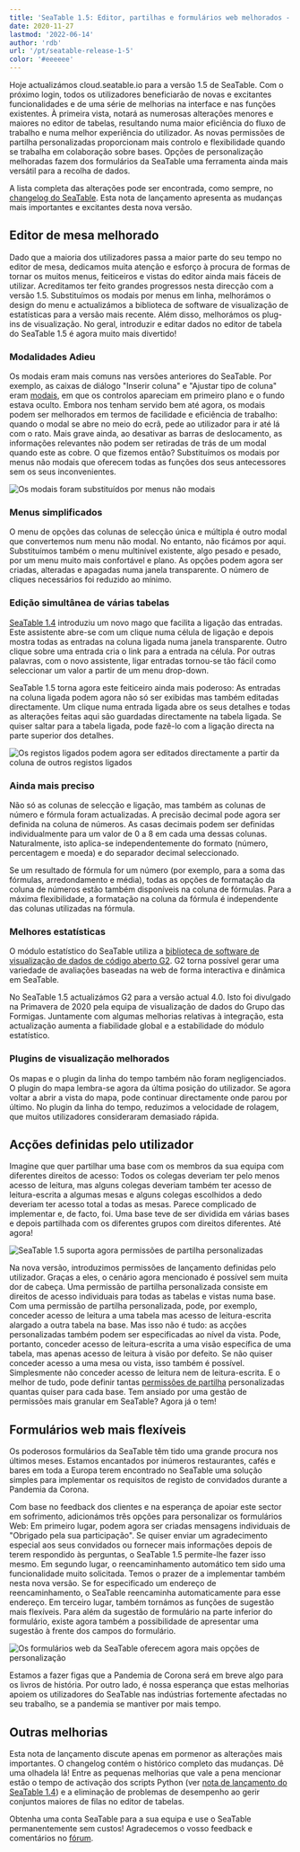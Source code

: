 ```yaml
---
title: 'SeaTable 1.5: Editor, partilhas e formulários web melhorados - SeaTable'
date: 2020-11-27
lastmod: '2022-06-14'
author: 'rdb'
url: '/pt/seatable-release-1-5'
color: '#eeeeee'
---
```


Hoje actualizámos cloud.seatable.io para a versão 1.5 de SeaTable. Com o próximo login, todos os utilizadores beneficiarão de novas e excitantes funcionalidades e de uma série de melhorias na interface e nas funções existentes. À primeira vista, notará as numerosas alterações menores e maiores no editor de tabelas, resultando numa maior eficiência do fluxo de trabalho e numa melhor experiência do utilizador. As novas permissões de partilha personalizadas proporcionam mais controlo e flexibilidade quando se trabalha em colaboração sobre bases. Opções de personalização melhoradas fazem dos formulários da SeaTable uma ferramenta ainda mais versátil para a recolha de dados.

A lista completa das alterações pode ser encontrada, como sempre, no [changelog do SeaTable](https://seatable.io/docs/changelog/version-1-5/?lang=auto). Esta nota de lançamento apresenta as mudanças mais importantes e excitantes desta nova versão.

## Editor de mesa melhorado

Dado que a maioria dos utilizadores passa a maior parte do seu tempo no editor de mesa, dedicamos muita atenção e esforço à procura de formas de tornar os muitos menus, feiticeiros e vistas do editor ainda mais fáceis de utilizar. Acreditamos ter feito grandes progressos nesta direcção com a versão 1.5. Substituímos os modais por menus em linha, melhorámos o design do menu e actualizámos a biblioteca de software de visualização de estatísticas para a versão mais recente. Além disso, melhorámos os plug-ins de visualização. No geral, introduzir e editar dados no editor de tabela do SeaTable 1.5 é agora muito mais divertido!

### Modalidades Adieu

Os modais eram mais comuns nas versões anteriores do SeaTable. Por exemplo, as caixas de diálogo "Inserir coluna" e "Ajustar tipo de coluna" eram [modais](https://en.wikipedia.org/wiki/Modal_window), em que os controlos apareciam em primeiro plano e o fundo estava oculto. Embora nos tenham servido bem até agora, os modais podem ser melhorados em termos de facilidade e eficiência de trabalho: quando o modal se abre no meio do ecrã, pede ao utilizador para ir até lá com o rato. Mais grave ainda, ao desativar as barras de deslocamento, as informações relevantes não podem ser retiradas de trás de um modal quando este as cobre. O que fizemos então? Substituímos os modais por menus não modais que oferecem todas as funções dos seus antecessores sem os seus inconvenientes.

![Os modais foram substituídos por menus não modais](images/Nonmodal_Menus.png)

### Menus simplificados

O menu de opções das colunas de selecção única e múltipla é outro modal que convertemos num menu não modal. No entanto, não ficámos por aqui. Substituímos também o menu multinível existente, algo pesado e pesado, por um menu muito mais confortável e plano. As opções podem agora ser criadas, alteradas e apagadas numa janela transparente. O número de cliques necessários foi reduzido ao mínimo.

### Edição simultânea de várias tabelas

[SeaTable 1.4](seatable-release-1-4/?lang=auto) introduziu um novo mago que facilita a ligação das entradas. Este assistente abre-se com um clique numa célula de ligação e depois mostra todas as entradas na coluna ligada numa janela transparente. Outro clique sobre uma entrada cria o link para a entrada na célula. Por outras palavras, com o novo assistente, ligar entradas tornou-se tão fácil como seleccionar um valor a partir de um menu drop-down.

SeaTable 1.5 torna agora este feiticeiro ainda mais poderoso: As entradas na coluna ligada podem agora não só ser exibidas mas também editadas directamente. Um clique numa entrada ligada abre os seus detalhes e todas as alterações feitas aqui são guardadas directamente na tabela ligada. Se quiser saltar para a tabela ligada, pode fazê-lo com a ligação directa na parte superior dos detalhes.

![Os registos ligados podem agora ser editados directamente a partir da coluna de outros registos ligados](images/Editing_Linked_Records_With_Wizard.png)

### Ainda mais preciso

Não só as colunas de selecção e ligação, mas também as colunas de número e fórmula foram actualizadas. A precisão decimal pode agora ser definida na coluna de números. As casas decimais podem ser definidas individualmente para um valor de 0 a 8 em cada uma dessas colunas. Naturalmente, isto aplica-se independentemente do formato (número, percentagem e moeda) e do separador decimal seleccionado.

Se um resultado de fórmula for um número (por exemplo, para a soma das fórmulas, arredondamento e média), todas as opções de formatação da coluna de números estão também disponíveis na coluna de fórmulas. Para a máxima flexibilidade, a formatação na coluna da fórmula é independente das colunas utilizadas na fórmula.

### Melhores estatísticas

O módulo estatístico do SeaTable utiliza a [biblioteca de software de visualização de dados de código aberto G2](https://g2.antv.vision/en). G2 torna possível gerar uma variedade de avaliações baseadas na web de forma interactiva e dinâmica em SeaTable.

No SeaTable 1.5 actualizámos G2 para a versão actual 4.0. Isto foi divulgado na Primavera de 2020 pela equipa de visualização de dados do Grupo das Formigas. Juntamente com algumas melhorias relativas à integração, esta actualização aumenta a fiabilidade global e a estabilidade do módulo estatístico.

### Plugins de visualização melhorados

Os mapas e o plugin da linha do tempo também não foram negligenciados. O plugin do mapa lembra-se agora da última posição do utilizador. Se agora voltar a abrir a vista do mapa, pode continuar directamente onde parou por último. No plugin da linha do tempo, reduzimos a velocidade de rolagem, que muitos utilizadores consideraram demasiado rápida.

## Acções definidas pelo utilizador

Imagine que quer partilhar uma base com os membros da sua equipa com diferentes direitos de acesso: Todos os colegas deveriam ter pelo menos acesso de leitura, mas alguns colegas deveriam também ter acesso de leitura-escrita a algumas mesas e alguns colegas escolhidos a dedo deveriam ter acesso total a todas as mesas. Parece complicado de implementar e, de facto, foi. Uma base teve de ser dividida em várias bases e depois partilhada com os diferentes grupos com direitos diferentes. Até agora!

![SeaTable 1.5 suporta agora permissões de partilha personalizadas](images/Custom_Sharing_Permission.png)

Na nova versão, introduzimos permissões de lançamento definidas pelo utilizador. Graças a eles, o cenário agora mencionado é possível sem muita dor de cabeça. Uma permissão de partilha personalizada consiste em direitos de acesso individuais para todas as tabelas e vistas numa base. Com uma permissão de partilha personalizada, pode, por exemplo, conceder acesso de leitura a uma tabela mas acesso de leitura-escrita alargado a outra tabela na base. Mas isso não é tudo: as acções personalizadas também podem ser especificadas ao nível da vista. Pode, portanto, conceder acesso de leitura-escrita a uma visão específica de uma tabela, mas apenas acesso de leitura à visão por defeito. Se não quiser conceder acesso a uma mesa ou vista, isso também é possível. Simplesmente não conceder acesso de leitura nem de leitura-escrita. E o melhor de tudo, pode definir tantas [permissões de partilha](https://seatable.io/pt/docs/handbuch/zusammenarbeit/freigaben/) personalizadas quantas quiser para cada base. Tem ansiado por uma gestão de permissões mais granular em SeaTable? Agora já o tem!

## Formulários web mais flexíveis

Os poderosos formulários da SeaTable têm tido uma grande procura nos últimos meses. Estamos encantados por inúmeros restaurantes, cafés e bares em toda a Europa terem encontrado no SeaTable uma solução simples para implementar os requisitos de registo de convidados durante a Pandemia da Corona.

Com base no feedback dos clientes e na esperança de apoiar este sector em sofrimento, adicionámos três opções para personalizar os formulários Web: Em primeiro lugar, podem agora ser criadas mensagens individuais de "Obrigado pela sua participação". Se quiser enviar um agradecimento especial aos seus convidados ou fornecer mais informações depois de terem respondido às perguntas, o SeaTable 1.5 permite-lhe fazer isso mesmo. Em segundo lugar, o reencaminhamento automático tem sido uma funcionalidade muito solicitada. Temos o prazer de a implementar também nesta nova versão. Se for especificado um endereço de reencaminhamento, o SeaTable reencaminha automaticamente para esse endereço. Em terceiro lugar, também tornámos as funções de sugestão mais flexíveis. Para além da sugestão de formulário na parte inferior do formulário, existe agora também a possibilidade de apresentar uma sugestão à frente dos campos do formulário.

![Os formulários web da SeaTable oferecem agora mais opções de personalização](images/Extra_Customization_Options_Webforms.png)

Estamos a fazer figas que a Pandemia de Corona será em breve algo para os livros de história. Por outro lado, é nossa esperança que estas melhorias apoiem os utilizadores do SeaTable nas indústrias fortemente afectadas no seu trabalho, se a pandemia se mantiver por mais tempo.

## Outras melhorias

Esta nota de lançamento discute apenas em pormenor as alterações mais importantes. O changelog contém o histórico completo das mudanças. Dê uma olhadela lá! Entre as pequenas melhorias que vale a pena mencionar estão o tempo de activação dos scripts Python (ver [nota de lançamento do SeaTable 1.4](/pt/seatable-release-1-4/?lang=auto)) e a eliminação de problemas de desempenho ao gerir conjuntos maiores de filas no editor de tabelas.

Obtenha uma conta SeaTable para a sua equipa e use o SeaTable permanentemente sem custos! Agradecemos o vosso feedback e comentários no [fórum](https://forum.seatable.io/).
